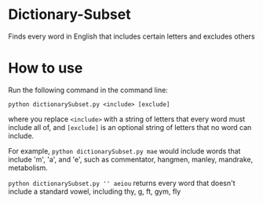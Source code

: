 # Dictionary-Subset
Finds every word in English that includes certain letters and excludes others


# How to use
Run the following command in the command line:

`python dictionarySubset.py <include> [exclude]`

where you replace `<include>` with a string of letters that every word must include all of, and `[exclude]` is an optional string of letters that no word can include.

For example, `python dictionarySubset.py mae` would include words that include 'm', 'a', and 'e', such as commentator, hangmen, manley, mandrake, metabolism.

`python dictionarySubset.py '' aeiou` returns every word that doesn't include a standard vowel, including thy, g, ft, gym, fly


